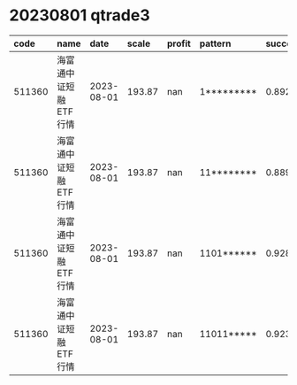 
# 20230801 qtrade3
 | code | name | date | scale | profit | pattern | success_rate | success_cnt | fund_cnt | 
 | :----- | :----- | :----- | :----- | :----- | :----- | :----- | :----- | :----- | 
 | 511360 | 海富通中证短融ETF行情 | 2023-08-01 | 193.87 | nan | 1********* | 0.8924528301886793 | 473 | 530 | 
 | 511360 | 海富通中证短融ETF行情 | 2023-08-01 | 193.87 | nan | 11******** | 0.8891509433962265 | 377 | 424 | 
 | 511360 | 海富通中证短融ETF行情 | 2023-08-01 | 193.87 | nan | 1101****** | 0.9285714285714286 | 52 | 56 | 
 | 511360 | 海富通中证短融ETF行情 | 2023-08-01 | 193.87 | nan | 11011***** | 0.9230769230769231 | 36 | 39 | 
